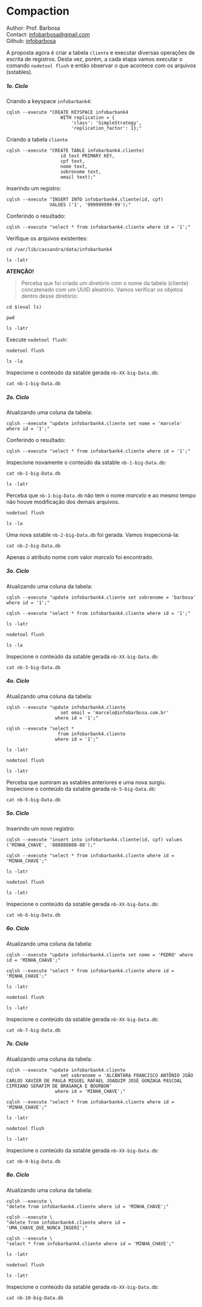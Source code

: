 # Compaction
Author: Prof. Barbosa<br>
Contact: infobarbosa@gmail.com<br>
Github: [infobarbosa](https://github.com/infobarbosa)

A proposta agora é criar a tabela `cliente` e executar diversas operações de escrita de registros.
Desta vez, porém, a cada etapa vamos executar o comando `nodetool flush` e então observar o que acontece com os arquivos (sstables).

##### 1o. Ciclo

Criando a keyspace `infobarbank4`:
```
cqlsh --execute "CREATE KEYSPACE infobarbank4 
                    WITH replication = {
                        'class': 'SimpleStrategy', 
                        'replication_factor': 1};"
```

Criando a tabela `cliente`
```
cqlsh --execute "CREATE TABLE infobarbank4.cliente(
                    id text PRIMARY KEY, 
                    cpf text, 
                    nome text, 
                    sobrenome text, 
                    email text);"
```

Inserindo um registro:
```
cqlsh --execute "INSERT INTO infobarbank4.cliente(id, cpf) 
                VALUES ('1', '999999999-99');"
```

Conferindo o resultado:
```
cqlsh --execute "select * from infobarbank4.cliente where id = '1';"
```


Verifique os arquivos existentes:
```
cd /var/lib/cassandra/data/infobarbank4
```

```
ls -latr
```

**ATENÇÃO!** <br>
> Perceba que foi criado um diretório com o nome da tabela (cliente) concatenado com um UUID aleatório.
Vamos verificar os objetos dentro desse diretório:

```
cd $(eval ls)
```

```
pwd
```

```
ls -latr
```

Execute `nodetool flush`:
```
nodetool flush
```

```
ls -la
```

Inspecione o conteúdo da sstable gerada `nb-XX-big-Data.db`:
```
cat nb-1-big-Data.db
```

##### 2o. Ciclo

Atualizando uma coluna da tabela:
```
cqlsh --execute "update infobarbank4.cliente set nome = 'marcelo' where id = '1';"
```

Conferindo o resultado:
```
cqlsh --execute "select * from infobarbank4.cliente where id = '1';"
```

Inspecione novamente o conteúdo da sstable `nb-1-big-Data.db`:
```
cat nb-1-big-Data.db
```

```
ls -latr
```

Perceba que `nb-1-big-Data.db` não tem o nome *marcelo* e ao mesmo tempo não houve modificação dos demais arquivos.

```
nodetool flush
```

```
ls -la
```

Uma nova sstable `nb-2-big-Data.db` foi gerada. Vamos inspecioná-la:
```
cat nb-2-big-Data.db
```

Apenas o atributo nome com valor *marcelo* foi encontrado.

##### 3o. Ciclo

Atualizando uma coluna da tabela:
```
cqlsh --execute "update infobarbank4.cliente set sobrenome = 'barbosa' where id = '1';"
```

```
cqlsh --execute "select * from infobarbank4.cliente where id = '1';"
```

```
ls -latr
```

```
nodetool flush
```

```
ls -la
```

Inspecione o conteúdo da sstable gerada `nb-XX-big-Data.db`:
```
cat nb-3-big-Data.db
```

##### 4o. Ciclo

Atualizando uma coluna da tabela:
```
cqlsh --execute "update infobarbank4.cliente 
                    set email = 'marcelo@infobarbosa.com.br' 
                  where id = '1';"
```

```
cqlsh --execute "select * 
                   from infobarbank4.cliente 
                  where id = '1';"
```

```
ls -latr
```

```
nodetool flush
```

```
ls -latr
```

Perceba que sumiram as sstables anteriores e uma nova surgiu.<br>
Inspecione o conteúdo da sstable gerada `nb-5-big-Data.db`:
```
cat nb-5-big-Data.db
```


##### 5o. Ciclo

Inserindo um novo registro:
```
cqlsh --execute "insert into infobarbank4.cliente(id, cpf) values ('MINHA_CHAVE', '888888888-88');"

cqlsh --execute "select * from infobarbank4.cliente where id = 'MINHA_CHAVE';"
```

```
ls -latr
```

```
nodetool flush
```

```
ls -latr
```

Inspecione o conteúdo da sstable gerada `nb-XX-big-Data.db`:
```
cat nb-6-big-Data.db
```

##### 6o. Ciclo

Atualizando uma coluna da tabela:
```
cqlsh --execute "update infobarbank4.cliente set nome = 'PEDRO' where id = 'MINHA_CHAVE';"

cqlsh --execute "select * from infobarbank4.cliente where id = 'MINHA_CHAVE';"
```

```
ls -latr
```

```
nodetool flush
```

```
ls -latr
```

Inspecione o conteúdo da sstable gerada `nb-XX-big-Data.db`:
```
cat nb-7-big-Data.db
```

##### 7o. Ciclo

Atualizando uma coluna da tabela:
```
cqlsh --execute "update infobarbank4.cliente 
                    set sobrenome = 'ALCÂNTARA FRANCISCO ANTÔNIO JOÃO CARLOS XAVIER DE PAULA MIGUEL RAFAEL JOAQUIM JOSÉ GONZAGA PASCOAL CIPRIANO SERAFIM DE BRAGANÇA E BOURBON' 
                  where id = 'MINHA_CHAVE';"

cqlsh --execute "select * from infobarbank4.cliente where id = 'MINHA_CHAVE';"
```

```
ls -latr
```

```
nodetool flush
```

```
ls -latr
```

Inspecione o conteúdo da sstable gerada `nb-XX-big-Data.db`:
```
cat nb-9-big-Data.db
```

##### 8o. Ciclo

Atualizando uma coluna da tabela:
```
cqlsh --execute \
"delete from infobarbank4.cliente where id = 'MINHA_CHAVE';"
```

```
cqlsh --execute \
"delete from infobarbank4.cliente where id = 'UMA_CHAVE_QUE_NUNCA_INSERI';"
```

```
cqlsh --execute \
"select * from infobarbank4.cliente where id = 'MINHA_CHAVE';"
```

```
ls -latr
```

```
nodetool flush
```

```
ls -latr
```

Inspecione o conteúdo da sstable gerada `nb-XX-big-Data.db`:
```
cat nb-10-big-Data.db
```
